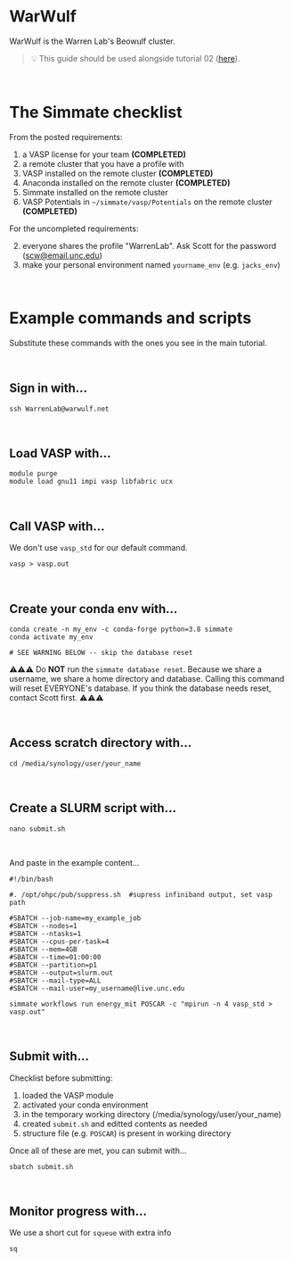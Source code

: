 
# WarWulf

WarWulf is the Warren Lab's Beowulf cluster.

> :bulb: This guide should be used alongside tutorial 02 ([here](https://github.com/jacksund/simmate/blob/main/tutorials/02_%20Run_a_workflow.md#switching-to-a-remote-cluster)).

<br/>

# The Simmate checklist

From the posted requirements:

1. a VASP license for your team **(COMPLETED)**
2. a remote cluster that you have a profile with 
3. VASP installed on the remote cluster **(COMPLETED)**
4. Anaconda installed on the remote cluster **(COMPLETED)**
5. Simmate installed on the remote cluster
6. VASP Potentials in `~/simmate/vasp/Potentials` on the remote cluster **(COMPLETED)**

For the uncompleted requirements:

2. everyone shares the profile "WarrenLab". Ask Scott for the password (scw@email.unc.edu)
5. make your personal environment named `yourname_env` (e.g. `jacks_env`)

<br/>

# Example commands and scripts

Substitute these commands with the ones you see in the main tutorial.

<br/>

## Sign in with...
```
ssh WarrenLab@warwulf.net
```

<br/>

## Load VASP with...
```
module purge
module load gnu11 impi vasp libfabric ucx
```

<br/>

## Call VASP with... 
We don't use `vasp_std` for our default command.
```
vasp > vasp.out 
```

<br/>

## Create your conda env with...
```
conda create -n my_env -c conda-forge python=3.8 simmate
conda activate my_env

# SEE WARNING BELOW -- skip the database reset
```

:warning::warning::warning:
Do **NOT** run the `simmate database reset`. Because we share a username, we share a home directory and database. Calling this command will reset EVERYONE's database. If you think the database needs reset, contact Scott first.
:warning::warning::warning:

<br/>

## Access scratch directory with...
```
cd /media/synology/user/your_name
```

<br/>

## Create a SLURM script with...
```
nano submit.sh
```

<br/>

And paste in the example content...
```
#!/bin/bash

#. /opt/ohpc/pub/suppress.sh  #supress infiniband output, set vasp path

#SBATCH --job-name=my_example_job
#SBATCH --nodes=1
#SBATCH --ntasks=1
#SBATCH --cpus-per-task=4
#SBATCH --mem=4GB
#SBATCH --time=01:00:00
#SBATCH --partition=p1
#SBATCH --output=slurm.out 
#SBATCH --mail-type=ALL 
#SBATCH --mail-user=my_username@live.unc.edu

simmate workflows run energy_mit POSCAR -c "mpirun -n 4 vasp_std > vasp.out"
```

<br/>

## Submit with...
Checklist before submitting:
1. loaded the VASP module
2. activated your conda environment
3. in the temporary working directory (/media/synology/user/your_name)
4. created `submit.sh` and editted contents as needed
5. structure file (e.g. `POSCAR`) is present in working directory

Once all of these are met, you can submit with...
```
sbatch submit.sh
```

<br/>

## Monitor progress with... 
We use a short cut for `squeue` with extra info
```
sq
```
